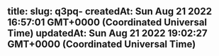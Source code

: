 
title: 
slug: q3pq-
createdAt: Sun Aug 21 2022 16:57:01 GMT+0000 (Coordinated Universal Time)
updatedAt: Sun Aug 21 2022 19:02:27 GMT+0000 (Coordinated Universal Time)
---

